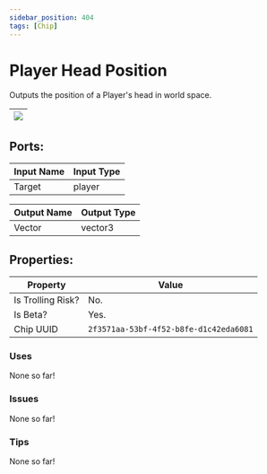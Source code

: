 ```yaml
---
sidebar_position: 404
tags: [Chip]
---
```


# Player Head Position


Outputs the position of a Player's head in world space.

| ![](https://images-ext-2.discordapp.net/external/MPmIaQzlEPmgGWlgi-WxBBXt0Bjv_zWPkg1y1f_sy3s/https/www.recroomcircuits.com/image/circuit/absolute-value?width=206&height=108) |
|-----|

## Ports:

| Input Name | Input Type |
|-----------|-----------|
| Target | player |

| Output Name | Output Type |
|-----------|-----------|
| Vector | vector3 |

## Properties:

| Property  | Value |
|-------------------|-----------|
| Is Trolling Risk? | No. |
| Is Beta? | Yes. |
| Chip UUID | `2f3571aa-53bf-4f52-b8fe-d1c42eda6081` |

### Uses
None so far!

### Issues
None so far!

### Tips
None so far!
